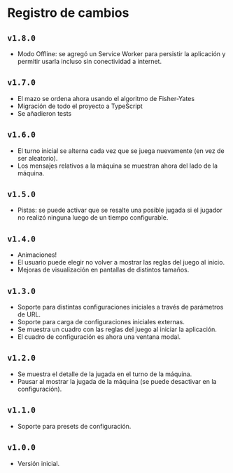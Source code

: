 # Registro de cambios

## `v1.8.0`

- Modo Offline: se agregó un Service Worker para persistir la aplicación y permitir usarla incluso sin conectividad a internet.

## `v1.7.0`

- El mazo se ordena ahora usando el algoritmo de Fisher-Yates
- Migración de todo el proyecto a TypeScript
- Se añadieron tests

## `v1.6.0`

- El turno inicial se alterna cada vez que se juega nuevamente (en vez de ser aleatorio).
- Los mensajes relativos a la máquina se muestran ahora del lado de la máquina.

## `v1.5.0`

- Pistas: se puede activar que se resalte una posible jugada si el jugador no realizó ninguna luego de un tiempo configurable.

## `v1.4.0`

- Animaciones!
- El usuario puede elegir no volver a mostrar las reglas del juego al inicio.
- Mejoras de visualización en pantallas de distintos tamaños.

## `v1.3.0`

- Soporte para distintas configuraciones iniciales a través de parámetros de URL.
- Soporte para carga de configuraciones iniciales externas.
- Se muestra un cuadro con las reglas del juego al iniciar la aplicación.
- El cuadro de configuración es ahora una ventana modal.

## `v1.2.0`

- Se muestra el detalle de la jugada en el turno de la máquina.
- Pausar al mostrar la jugada de la máquina (se puede desactivar en la configuración).

## `v1.1.0`

- Soporte para presets de configuración.

## `v1.0.0`

- Versión inicial.
